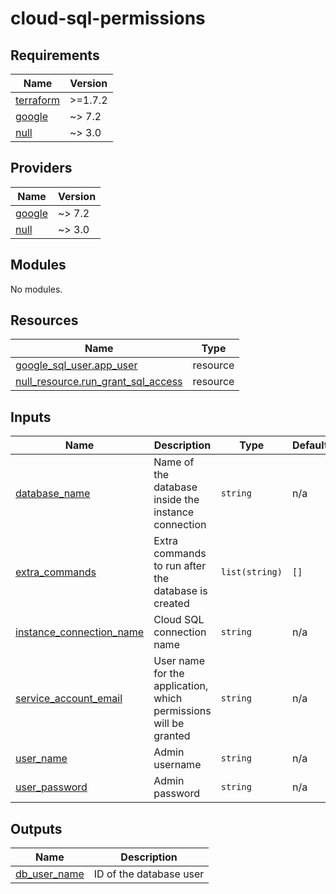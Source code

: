 # cloud-sql-permissions

<!-- BEGIN_TF_DOCS -->
## Requirements

| Name | Version |
|------|---------|
| <a name="requirement_terraform"></a> [terraform](#requirement\_terraform) | >=1.7.2 |
| <a name="requirement_google"></a> [google](#requirement\_google) | ~> 7.2 |
| <a name="requirement_null"></a> [null](#requirement\_null) | ~> 3.0 |

## Providers

| Name | Version |
|------|---------|
| <a name="provider_google"></a> [google](#provider\_google) | ~> 7.2 |
| <a name="provider_null"></a> [null](#provider\_null) | ~> 3.0 |

## Modules

No modules.

## Resources

| Name | Type |
|------|------|
| [google_sql_user.app_user](https://registry.terraform.io/providers/hashicorp/google/latest/docs/resources/sql_user) | resource |
| [null_resource.run_grant_sql_access](https://registry.terraform.io/providers/hashicorp/null/latest/docs/resources/resource) | resource |

## Inputs

| Name | Description | Type | Default | Required |
|------|-------------|------|---------|:--------:|
| <a name="input_database_name"></a> [database\_name](#input\_database\_name) | Name of the database inside the instance connection | `string` | n/a | yes |
| <a name="input_extra_commands"></a> [extra\_commands](#input\_extra\_commands) | Extra commands to run after the database is created | `list(string)` | `[]` | no |
| <a name="input_instance_connection_name"></a> [instance\_connection\_name](#input\_instance\_connection\_name) | Cloud SQL connection name | `string` | n/a | yes |
| <a name="input_service_account_email"></a> [service\_account\_email](#input\_service\_account\_email) | User name for the application, which permissions will be granted | `string` | n/a | yes |
| <a name="input_user_name"></a> [user\_name](#input\_user\_name) | Admin username | `string` | n/a | yes |
| <a name="input_user_password"></a> [user\_password](#input\_user\_password) | Admin password | `string` | n/a | yes |

## Outputs

| Name | Description |
|------|-------------|
| <a name="output_db_user_name"></a> [db\_user\_name](#output\_db\_user\_name) | ID of the database user |
<!-- END_TF_DOCS -->
